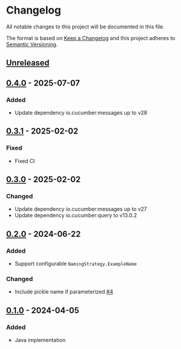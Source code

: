# Changelog

All notable changes to this project will be documented in this file.

The format is based on [Keep a Changelog](https://keepachangelog.com/en/1.0.0/)
and this project adheres to [Semantic Versioning](https://semver.org/spec/v2.0.0.html).

## [Unreleased]

## [0.4.0] - 2025-07-07
### Added
- Update dependency io.cucumber:messages up to v28

## [0.3.1] - 2025-02-02
### Fixed
- Fixed CI

## [0.3.0] - 2025-02-02
### Changed
- Update dependency io.cucumber:messages up to v27
- Update dependency io.cucumber:query to v13.0.2

## [0.2.0] - 2024-06-22
### Added
- Support configurable `NamingStrategy.ExampleName`

### Changed
- Include pickle name if parameterized [#4](https://github.com/cucumber/testng-xml-formatter/pull/4)

## [0.1.0] - 2024-04-05
### Added
- Java implementation

[Unreleased]: https://github.com/cucumber/testng-xml-formatter/compare/v0.4.0...HEAD
[0.4.0]: https://github.com/cucumber/testng-xml-formatter/compare/v0.3.1...v0.4.0
[0.3.1]: https://github.com/cucumber/testng-xml-formatter/compare/v0.3.0...v0.3.1
[0.3.0]: https://github.com/cucumber/testng-xml-formatter/compare/v0.2.0...v0.3.0
[0.2.0]: https://github.com/cucumber/testng-xml-formatter/compare/v0.1.0...v0.2.0
[0.1.0]: https://github.com/cucumber/testng-xml-formatter/compare/84ab54710362cbbfa1545d092fd4c9d0e69f74cf...v0.1.0
